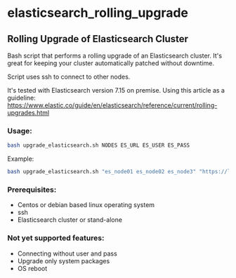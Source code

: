 # elasticsearch_rolling_upgrade
## Rolling Upgrade of Elasticsearch Cluster

Bash script that performs a rolling upgrade of an Elasticsearch cluster. It's great for keeping your cluster automatically patched without downtime.

Script uses ssh to connect to other nodes.

It's tested with Elasticsearch version 7.15 on premise. Using this article as a guideline: https://www.elastic.co/guide/en/elasticsearch/reference/current/rolling-upgrades.html 

### Usage:
```bash
bash upgrade_elasticsearch.sh NODES ES_URL ES_USER ES_PASS
```
Example:
```bash
bash upgrade_elasticsearch.sh "es_node01 es_node02 es_node3" "https://localhost:9200" "user" "securepassword"
```

### Prerequisites:
- Centos or debian based linux operating system
- ssh
- Elasticsearch cluster or stand-alone

### Not yet supported features:
- Connecting without user and pass
- Upgrade only system packages
- OS reboot
